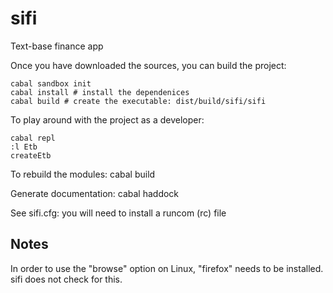 # sifi
Text-base finance app


Once you have downloaded the sources, you can build the project:

    cabal sandbox init
    cabal install # install the dependenices
    cabal build # create the executable: dist/build/sifi/sifi

To play around with the project as a developer:

    cabal repl
    :l Etb
    createEtb
    


To rebuild the modules:
cabal build

Generate documentation: cabal haddock


See sifi.cfg: you will need to install a runcom (rc) file 

## Notes

In order to use the "browse" option on Linux, "firefox" needs to be installed. sifi does not check for this.